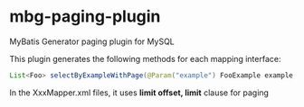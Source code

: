 # mbg-paging-plugin
MyBatis Generator paging plugin for MySQL

This plugin generates the following methods for each mapping interface:
```java
List<Foo> selectByExampleWithPage(@Param("example") FooExample example,  @Param("offset") int offset, @Param("limit") int limit));
```

In the XxxMapper.xml files, it uses **limit offset, limit** clause for paging
